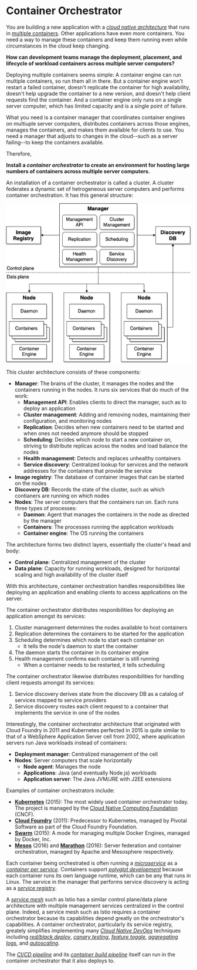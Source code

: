 # Container Orchestrator

You are building a new application with a [*cloud native architecture*](README.md) that runs in [multiple containers](../Cloud-Native-DevOps/Container-Per-Service.md). Other applications have even more containers. You need a way to manage these containers and keep them running even while circumstances in the cloud keep changing.

**How can development teams manage the deployment, placement, and lifecycle of workload containers across multiple server computers?**

Deploying multiple containers seems simple: A container engine can run multiple containers, so run them all in there. But a container engine won't restart a failed container, doesn't replicate the container for high availability, doesn't help upgrade the container to a new version, and doesn't help client requests find the container. And a container engine only runs on a single server computer, which has limited capacity and is a single point of failure.

What you need is a container manager that coordinates container engines on multiuple server computers, distributes containers across those engines, manages the containers, and makes them available for clients to use. You need a manager that adjusts to changes in the cloud--such as a server failing--to keep the containers available.

Therefore,

**Install a _container orchestrator_ to create an environment for hosting large numbers of containers across multiple server computers.**

An installation of a container orchestrator is called a cluster. A cluster federates a dynamic set of hetrogeneous server computers and performs container orchestration. It has this general structure:

![Container Orchestration Cluster Structure](../assets/container-orchestrator.png)

This cluster architecture consists of these components:
- **Manager**: The brains of the cluster, it manages the nodes and the containers running in the nodes. It runs six services that do much of the work:
  - **Management API**: Enables clients to direct the manager, such as to deploy an application
  - **Cluster management**: Adding and removing nodes, maintaining their configuration, and monitoring nodes
  - **Replication**: Decides when new containers need to be started and when ones not needed anymore should be stopped
  - **Scheduling**: Decides which node to start a new container on, striving to distribute replicas across the nodes and load balance the nodes
  - **Health management**: Detects and replaces unhealthy containers
  - **Service discovery**: Centralized lookup for services and the network addresses for the containers that provide the service
- **Image registry**: The database of container images that can be started on the nodes
- **Discovery DB**: Records the state of the cluster, such as which contianers are running on which nodes
- **Nodes**: The server computers that the containers run on. Each runs three types of processes:
  - **Daemon**: Agent that manages the containers in the node as directed by the manager
  - **Containers**: The processes running the application workloads
  - **Container engine**: The OS running the containers

The architecture forms two distinct layers, essentially the cluster's head and body:
- **Control plane**: Centralized management of the cluster
- **Data plane**: Capacity for running workloads, designed for horizontal scaling and high availability of the cluster itself

With this architecture, container orchestration handles responsibilities like deploying an application and enabling clients to access applications on the server.

The container orchestrator distributes responibilities for deploying an application amongst its services:
1. Cluster management determines the nodes available to host containers
1. Replication determines the containers to be started for the application
1. Scheduling determines which node to start each container on
   - It tells the node's daemon to start the container
1. The daemon starts the container in its container engine
1. Health management confirms each container is still running
   - When a container needs to be restarted, it tells scheduling

The container orchestrator likewise distributes responibilities for handling client requests amongst its services:
1. Service discovery derives state from the discovery DB as a catalog of services mapped to service providers
2. Service discovery routes each client request to a container that implements the service in one of the nodes

Interestingly, the container orchestrator architecture that originated with Cloud Foundry in 2011 and Kubernetes perfected in 2015 is quite similar to that of a WebSphere Application Server cell from 2002, where application servers run Java workloads instead of containers:
- **Deployment manager**: Centralized management of the cell
- **Nodes**: Server computers that scale horizontally
  - **Node agent**: Manages the node
  - **Applications**: Java (and eventually Node.js) workloads
  - **Application server**: The Java JVM/JRE with J2EE extensions

Examples of container orchestrators include:
- [**Kubernetes**](https://kubernetes.io/) (2015): The most widely used container orchestrator today. The project is managed by the [Cloud Native Computing Foundation](https://www.cncf.io/) (CNCF).
- [**Cloud Foundry**](https://docs.pivotal.io/pivotalcf/2-6/concepts/overview.html) (2011): Predecessor to Kubernetes, managed by Pivotal Software as part of the Cloud Foundry Foundation.
- [**Swarm**](https://docs.docker.com/engine/swarm/) (2015): A mode for managing multiple Docker Engines, managed by Docker, Inc.
- [**Mesos**](http://mesos.apache.org/) (2016) and [**Marathon**](https://mesosphere.github.io/marathon/) (2016): Server federation and container orchestration, managed by Apache and  Mesosphere respectively.

Each container being orchestrated is often running a [*microservice*](Microservice-Design.md) as a [*container per service*](../Cloud-Native-DevOps/Container-Per-Service.md). Containers support [*polyglot development*](../Microservices/Polyglot-Development.md) because each container runs its own language runtime, which can be any that runs in Linux.  The service in the manager that performs service discovery is acting as a [*service registry*](/Cloud-Native-DevOps/Service-Registry-kyle.md).

A [*service mesh*](Service-Mesh.md) such as Istio has a similar control plane/data plane architecture with multiple management services centralized in the control plane. Indeed, a service mesh such as Istio requires a container orchestrator because its capabilities depend greatly on the orchestrator's capabilities. A container orchestrator, particularly its service registry, greately simplifies implementing many [*Cloud Native DevOps*](../Cloud-Native-DevOps/README.md) techniques including [*red/black deploy*](../Cloud-Native-DevOps/Red-Black-Deploy.md), [*canary testing*](../Cloud-Native-DevOps/Canary-Testing.md), [*feature toggle*](../Cloud-Native-DevOps/Feature-Toggle.md), [*aggregating logs*](../Cloud-Native-DevOps/Log-Aggregator.md), and [*autoscaling*](../Cloud-Native-DevOps/Autoscale.md).

The [*CI/CD pipeline*](../Cloud-Native-DevOps/CD-Pipeline.md) and its [*container build pipeline*](../container-architecture/docker-build-pipeline.md) itself can run in the container orchestrator that it also deploys to.
